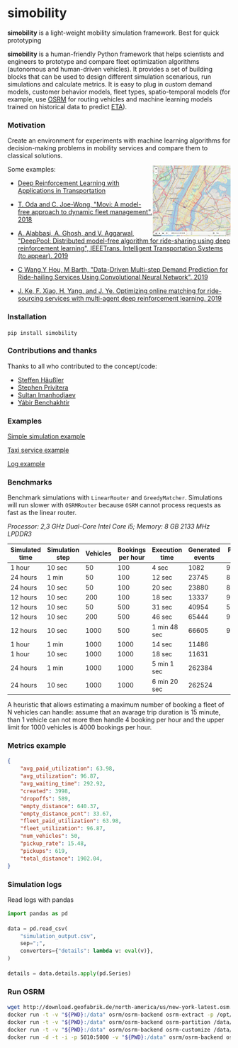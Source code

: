 # simobility

**simobility** is a light-weight mobility simulation framework. Best for quick prototyping

**simobility** is a human-friendly Python framework that helps scientists and engineers to prototype and compare fleet optimization algorithms (autonomous and human-driven vehicles). It provides a set of building blocks that can be used to design different simulation scenarious, run simulations and calculate metrics. It is easy to plug in custom demand models, customer behavior models, fleet types, spatio-temporal models (for example, use [OSRM](http://project-osrm.org/) for routing vehicles and machine learning models trained on historical data to predict [ETA](https://en.wikipedia.org/wiki/Estimated_time_of_arrival)).

### Motivation

Create an environment for experiments with machine learning algorithms for decision-making problems in mobility services and compare them to classical solutions.

<img src="./examples/moving_vehicles.gif" width="35%" align="right">

Some examples:
* [Deep Reinforcement Learning with Applications in Transportation](https://outreach.didichuxing.com/tutorial/AAAI2019/)

* [T. Oda and C. Joe-Wong, "Movi: A model-free approach to dynamic fleet management". 2018](https://arxiv.org/pdf/1804.04758.pdf)

* [A. Alabbasi, A. Ghosh, and V. Aggarwal, "DeepPool: Distributed model-free algorithm for ride-sharing using deep reinforcement learning", IEEETrans. Intelligent Transportation Systems (to appear). 2019](https://arxiv.org/pdf/1903.03882)

* [C Wang,Y Hou, M Barth, "Data-Driven Multi-step Demand Prediction for Ride-hailing Services Using Convolutional Neural Network". 2019](https://arxiv.org/pdf/1911.03441.pdf)

* [J. Ke, F. Xiao, H. Yang, and J. Ye. Optimizing online matching for ride-sourcing services with multi-agent deep reinforcement learning. 2019](https://arxiv.org/abs/1902.06228)

### Installation

`pip install simobility`

### Contributions and thanks

Thanks to all who contributed to the concept/code:

* [Steffen Häußler](https://www.linkedin.com/in/steffenhaeussler/)
* [Stephen Privitera](https://www.linkedin.com/in/stephen-privitera/)
* [Sultan Imanhodjaev](https://www.linkedin.com/in/imanhodjaev/)
* [Yábir Benchakhtir](https://www.linkedin.com/in/yabirgb/)

### Examples

[Simple simulation example](./examples/simple_simulation.py)

[Taxi service example](./examples/taxi_service.py)

[Log example](./examples/simulation_output_example.csv)


### Benchmarks

Benchmark simulations with `LinearRouter` and `GreedyMatcher`. Simulations will run slower with `OSRMRouter` because `OSRM` cannot process requests as fast as the linear router.

_Processor: 2,3 GHz Dual-Core Intel Core i5; Memory: 8 GB 2133 MHz LPDDR3_

Simulated time | Simulation step | Vehicles | Bookings per hour | Execution time | Generated events | Pickup rate
--- | --- | --- | --- | --- | --- | ---
|1 hour | 10 sec | 50 | 100 | 4 sec | 1082 | 96.97%
|24 hours | 1 min | 50 | 100 | 12 sec | 23745 | 88.37%
|24 hours | 10 sec | 50 | 100 | 20 sec | 23880 | 88.84%
|12 hours | 10 sec | 200 | 100 | 18 sec | 13337 | 99.89%
|12 hours | 10 sec | 50 | 500 | 31 sec | 40954 | 53.92%
|12 hours | 10 sec | 200 | 500 | 46 sec | 65444 | 99.3%
|12 hours | 10 sec | 1000 | 500 | 1 min 48 sec | 66605 | 99.98%
|1 hour | 1 min | 1000 | 1000 | 14 sec | 11486 |
|1 hour | 10 sec | 1000 | 1000 | 18 sec | 11631 |
|24 hours | 1 min | 1000 | 1000 | 5 min 1 sec | 262384 |
|24 hours | 10 sec | 1000 | 1000 | 6 min 20 sec | 262524 |

A heuristic that allows estimating a maximum number of booking a fleet of N vehicles can handle: assume that an avarage trip duration is 15 minute, than 1 vehicle can not more then handle 4 booking per hour and the upper limit for 1000 vehicles is 4000 bookings per hour.

### Metrics example

```json
{
    "avg_paid_utilization": 63.98,
    "avg_utilization": 96.87,
    "avg_waiting_time": 292.92,
    "created": 3998,
    "dropoffs": 589,
    "empty_distance": 640.37,
    "empty_distance_pcnt": 33.67,
    "fleet_paid_utilization": 63.98,
    "fleet_utilization": 96.87,
    "num_vehicles": 50,
    "pickup_rate": 15.48,
    "pickups": 619,
    "total_distance": 1902.04,
}
```

### Simulation logs

Read logs with pandas

```python
import pandas as pd

data = pd.read_csv(
    "simulation_output.csv",
    sep=";",
    converters={"details": lambda v: eval(v)},
)

details = data.details.apply(pd.Series)
```

### Run OSRM

```bash
wget http://download.geofabrik.de/north-america/us/new-york-latest.osm.pbf
docker run -t -v "${PWD}:/data" osrm/osrm-backend osrm-extract -p /opt/car.lua /data/new-york-latest.osm.pbf
docker run -t -v "${PWD}:/data" osrm/osrm-backend osrm-partition /data/new-york-latest.osrm
docker run -t -v "${PWD}:/data" osrm/osrm-backend osrm-customize /data/new-york-latest.osrm
docker run -d -t -i -p 5010:5000 -v "${PWD}:/data" osrm/osrm-backend osrm-routed --algorithm mld /data/new-york-latest.osrm
```
